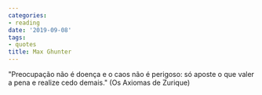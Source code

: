 ```yaml
---
categories:
- reading
date: '2019-09-08'
tags:
- quotes
title: Max Ghunter
---
```


"Preocupação não é doença e o caos não é perigoso: só aposte o que valer a pena e realize cedo demais." (Os Axiomas de Zurique)

